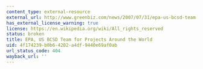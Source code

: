 ```yaml
---
content_type: external-resource
external_url: http://www.greenbiz.com/news/2007/07/31/epa-us-bcsd-team-projects-around-world
has_external_license_warning: true
license: https://en.wikipedia.org/wiki/All_rights_reserved
status: broken
title: EPA, US BCSD Team for Projects Around the World
uid: 4f174239-b0b6-4202-a4df-9440e69af0ab
url_status_code: 404
wayback_url: ''
---
```

